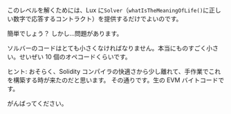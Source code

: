 このレベルを解くためには、Lux に`Solver`（`whatIsTheMeaningOfLife()`に正しい数字で応答するコントラクト）を提供するだけでよいのです。

簡単でしょう？
しかし...問題があります。

ソルバーのコードはとても小さくなければなりません。本当にものすごく小さい。せいぜい 10 個のオペコードくらいです。

ヒント: おそらく、Solidity コンパイラの快適さから少し離れて、手作業でこれを構築する時が来たのだと思います。
その通りです。生の EVM バイトコードです。

がんばってください。
